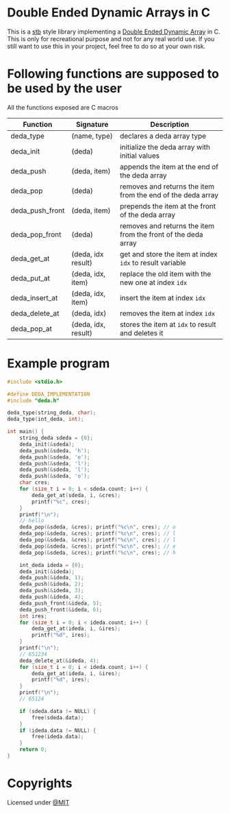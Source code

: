 # **D**ouble **E**nded **D**ynamic **A**rrays in C
This is a [stb](https://github.com/nothings/stb) style library implementing a [Double Ended Dynamic Array](https://en.wikipedia.org/wiki/Double-ended_queue#:~:text=There%20are%20at%20least%20two,ends%2C%20sometimes%20called%20array%20deques.) in C.
This is only for recreational purpose and not for any real world use. If you still want to use this in your project, feel free to do so at your own risk.

# Following functions are supposed to be used by the user

All the functions exposed are C macros

| Function          | Signature           | Description                                                   |
| --------          | ---------           | -----------------------------------------------------------   |
| deda\_type        | (name, type)        | declares a deda array type                                    |
| deda\_init        | (deda)              | initialize the deda array with initial values                 |
| deda\_push        | (deda, item)        | appends the item at the end of the deda array                 |
| deda\_pop         | (deda)              | removes and returns the item from the end of the deda array   |
| deda\_push\_front | (deda, item)        | prepends the item at the front of the deda array              |
| deda\_pop\_front  | (deda)              | removes and returns the item from the front of the deda array |
| deda\_get\_at     | (deda, idx result)  | get and store the item at index `idx` to result variable      |
| deda\_put\_at     | (deda, idx, item)   | replace the old item with the new one at index `idx`          |
| deda\_insert\_at  | (deda, idx, item)   | insert the item at index `idx`                                |
| deda\_delete\_at  | (deda, idx)         | removes the item at index `idx`                               |
| deda\_pop\_at     | (deda, idx, result) | stores the item at `idx` to result and deletes it             |

# Example program
```C
#include <stdio.h>

#define DEDA_IMPLEMENTATION
#include "deda.h"

deda_type(string_deda, char);
deda_type(int_deda, int);

int main() {
    string_deda sdeda = {0};
    deda_init(&sdeda);
    deda_push(&sdeda, 'h');
    deda_push(&sdeda, 'e');
    deda_push(&sdeda, 'l');
    deda_push(&sdeda, 'l');
    deda_push(&sdeda, 'o');
    char cres;
    for (size_t i = 0; i < sdeda.count; i++) {
        deda_get_at(sdeda, i, &cres);
        printf("%c", cres);
    }
    printf("\n");
    // hello
    deda_pop(&sdeda, &cres); printf("%c\n", cres); // o
    deda_pop(&sdeda, &cres); printf("%c\n", cres); // l
    deda_pop(&sdeda, &cres); printf("%c\n", cres); // l
    deda_pop(&sdeda, &cres); printf("%c\n", cres); // e
    deda_pop(&sdeda, &cres); printf("%c\n", cres); // h

    int_deda ideda = {0};
    deda_init(&ideda);
    deda_push(&ideda, 1);
    deda_push(&ideda, 2);
    deda_push(&ideda, 3);
    deda_push(&ideda, 4);
    deda_push_front(&ideda, 5);
    deda_push_front(&ideda, 6);
    int ires;
    for (size_t i = 0; i < ideda.count; i++) {
        deda_get_at(ideda, i, &ires);
        printf("%d", ires);
    }
    printf("\n");
    // 651234
    deda_delete_at(&ideda, 4);
    for (size_t i = 0; i < ideda.count; i++) {
        deda_get_at(ideda, i, &ires);
        printf("%d", ires);
    }
    printf("\n");
    // 65124

    if (sdeda.data != NULL) {
        free(sdeda.data);
    }
    if (ideda.data != NULL) {
        free(ideda.data);
    }
    return 0;
}
```

# Copyrights
Licensed under [@MIT](./LICENSE)

